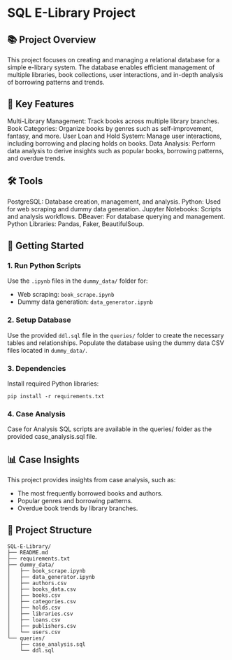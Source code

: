 # SQL E-Library Project

## 📚 Project Overview
This project focuses on creating and managing a relational database for a simple e-library system. The database enables efficient management of multiple libraries, book collections, user interactions, and in-depth analysis of borrowing patterns and trends.

## 🔑 Key Features
Multi-Library Management: Track books across multiple library branches.
Book Categories: Organize books by genres such as self-improvement, fantasy, and more.
User Loan and Hold System: Manage user interactions, including borrowing and placing holds on books.
Data Analysis: Perform data analysis to derive insights such as popular books, borrowing patterns, and overdue trends.

## 🛠️ Tools
PostgreSQL: Database creation, management, and analysis.
Python: Used for web scraping and dummy data generation.
Jupyter Notebooks: Scripts and analysis workflows.
DBeaver: For database querying and management.
Python Libraries: Pandas, Faker, BeautifulSoup.

## 🚀 Getting Started
### 1. Run Python Scripts
Use the `.ipynb` files in the `dummy_data/` folder for:
- Web scraping: `book_scrape.ipynb`
- Dummy data generation: `data_generator.ipynb`

### 2. Setup Database
Use the provided `ddl.sql` file in the `queries/` folder to create the necessary tables and relationships.
Populate the database using the dummy data CSV files located in `dummy_data/`.

### 3. Dependencies
Install required Python libraries:

```
pip install -r requirements.txt
```

### 4. Case Analysis
Case for Analysis SQL scripts are available in the queries/ folder as the provided case_analysis.sql file.

## 📊 Case Insights

This project provides insights from case analysis, such as:
- The most frequently borrowed books and authors.
- Popular genres and borrowing patterns.
- Overdue book trends by library branches.

## 📁 Project Structure

```
SQL-E-Library/
├── README.md
├── requirements.txt
├── dummy_data/
│   ├── book_scrape.ipynb
│   ├── data_generator.ipynb
│   ├── authors.csv
│   ├── books_data.csv
│   ├── books.csv
│   ├── categories.csv
│   ├── holds.csv
│   ├── libraries.csv
│   ├── loans.csv
│   ├── publishers.csv
│   └── users.csv
└── queries/
    ├── case_analysis.sql
    └── ddl.sql
```
